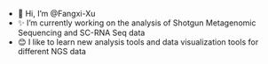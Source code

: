 - 👋 Hi, I’m @Fangxi-Xu
- ✨ I’m currently working on the analysis of Shotgun Metagenomic Sequencing and SC-RNA Seq data
- 😊 I like to learn new analysis tools and data visualization tools for different NGS data


<!---
Fangxi-Xu/Fangxi-Xu is a ✨ special ✨ repository because its `README.md` (this file) appears on your GitHub profile.
You can click the Preview link to take a look at your changes.
--->
